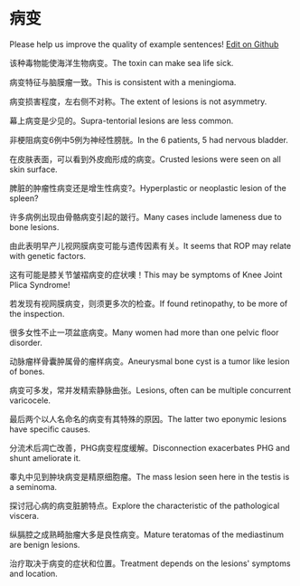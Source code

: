 # 病变

Please help us improve the quality of example sentences! [Edit on Github](https://github.com/jiyushe/jiyu-example-sentence-source/blob/main/chinese/bingbian_1.md)

<p><span class="chinese">该种毒物能使海洋生物病变。</span><span class="english">The toxin can make sea life sick.</span></p>

<p><span class="chinese">病变特征与脑膜瘤一致。</span><span class="english">This is consistent with a meningioma.</span></p>

<p><span class="chinese">病变损害程度，左右侧不对称。</span><span class="english">The extent of lesions is not asymmetry.</span></p>

<p><span class="chinese">幕上病变是少见的。</span><span class="english">Supra-tentorial lesions are less common.</span></p>

<p><span class="chinese">非梗阻病变6例中5例为神经性膀胱。</span><span class="english">In the 6 patients, 5 had nervous bladder.</span></p>

<p><span class="chinese">在皮肤表面，可以看到外皮痂形成的病变。</span><span class="english">Crusted lesions were seen on all skin surface.</span></p>

<p><span class="chinese">脾脏的肿瘤性病变还是增生性病变?。</span><span class="english">Hyperplastic or neoplastic lesion of the spleen?</span></p>

<p><span class="chinese">许多病例出现由骨骼病变引起的跛行。</span><span class="english">Many cases include lameness due to bone lesions.</span></p>

<p><span class="chinese">由此表明早产儿视网膜病变可能与遗传因素有关。</span><span class="english">It seems that ROP may relate with genetic factors.</span></p>

<p><span class="chinese">这有可能是膝关节皱褶病变的症状噢！</span><span class="english">This may be symptoms of Knee Joint Plica Syndrome!</span></p>

<p><span class="chinese">若发现有视网膜病变，则须更多次的检查。</span><span class="english">If found retinopathy, to be more of the inspection.</span></p>

<p><span class="chinese">很多女性不止一项盆底病变。</span><span class="english">Many women had more than one pelvic floor disorder.</span></p>

<p><span class="chinese">动脉瘤样骨囊肿属骨的瘤样病变。</span><span class="english">Aneurysmal bone cyst is a tumor like lesion of bones.</span></p>

<p><span class="chinese">病变可多发，常并发精索静脉曲张。</span><span class="english">Lesions, often can be multiple concurrent varicocele.</span></p>

<p><span class="chinese">最后两个以人名命名的病变有其特殊的原因。</span><span class="english">The latter two eponymic lesions have specific causes.</span></p>

<p><span class="chinese">分流术后凋亡改善，PHG病变程度缓解。</span><span class="english">Disconnection exacerbates PHG and shunt ameliorate it.</span></p>

<p><span class="chinese">睾丸中见到肿块病变是精原细胞瘤。</span><span class="english">The mass lesion seen here in the testis is a seminoma.</span></p>

<p><span class="chinese">探讨冠心病的病变脏腑特点。</span><span class="english">Explore the characteristic of the pathological viscera.</span></p>

<p><span class="chinese">纵膈腔之成熟畸胎瘤大多是良性病变。</span><span class="english">Mature teratomas of the mediastinum are benign lesions.</span></p>

<p><span class="chinese">治疗取决于病变的症状和位置。</span><span class="english">Treatment depends on the lesions' symptoms and location.</span></p>

